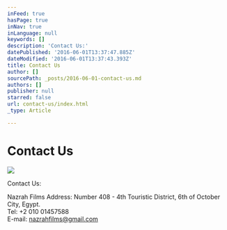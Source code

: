 ```yaml
---
inFeed: true
hasPage: true
inNav: true
inLanguage: null
keywords: []
description: 'Contact Us:'
datePublished: '2016-06-01T13:37:47.885Z'
dateModified: '2016-06-01T13:37:43.393Z'
title: Contact Us
author: []
sourcePath: _posts/2016-06-01-contact-us.md
authors: []
publisher: null
starred: false
url: contact-us/index.html
_type: Article

---
```

# Contact Us
![](https://the-grid-user-content.s3-us-west-2.amazonaws.com/5e6ed3e3-98a5-4258-be25-46fdd9ffc360.jpg)

Contact Us:

Nazrah Films Address: Number 408 - 4th Touristic District, 6th of October City, Egypt.  
Tel: +2 010 01457588  
E-mail: nazrahfilms@gmail.com